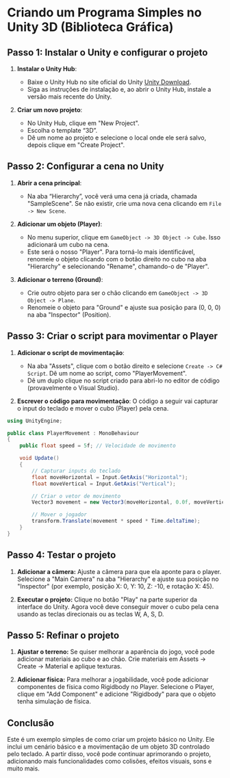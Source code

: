 # Criando um Programa Simples no Unity 3D (Biblioteca Gráfica)

## Passo 1: Instalar o Unity e configurar o projeto

1. **Instalar o Unity Hub**:
   - Baixe o Unity Hub no site oficial do Unity [Unity Download](https://unity.com/download).
   - Siga as instruções de instalação e, ao abrir o Unity Hub, instale a versão mais recente do Unity.

2. **Criar um novo projeto**:
   - No Unity Hub, clique em "New Project".
   - Escolha o template “3D”.
   - Dê um nome ao projeto e selecione o local onde ele será salvo, depois clique em "Create Project".

## Passo 2: Configurar a cena no Unity

1. **Abrir a cena principal**:
   - Na aba “Hierarchy”, você verá uma cena já criada, chamada "SampleScene". Se não existir, crie uma nova cena clicando em `File -> New Scene`.

2. **Adicionar um objeto (Player)**:
   - No menu superior, clique em `GameObject -> 3D Object -> Cube`. Isso adicionará um cubo na cena.
   - Este será o nosso "Player". Para torná-lo mais identificável, renomeie o objeto clicando com o botão direito no cubo na aba "Hierarchy" e selecionando "Rename", chamando-o de "Player".

3. **Adicionar o terreno (Ground)**:
   - Crie outro objeto para ser o chão clicando em `GameObject -> 3D Object -> Plane`.
   - Renomeie o objeto para "Ground" e ajuste sua posição para (0, 0, 0) na aba "Inspector" (Position).

## Passo 3: Criar o script para movimentar o Player

1. **Adicionar o script de movimentação**:
   - Na aba "Assets", clique com o botão direito e selecione `Create -> C# Script`. Dê um nome ao script, como "PlayerMovement".
   - Dê um duplo clique no script criado para abri-lo no editor de código (provavelmente o Visual Studio).

2. **Escrever o código para movimentação**:
   O código a seguir vai capturar o input do teclado e mover o cubo (Player) pela cena.

```csharp
using UnityEngine;

public class PlayerMovement : MonoBehaviour
{
    public float speed = 5f; // Velocidade de movimento

    void Update()
    {
        // Capturar inputs do teclado
        float moveHorizontal = Input.GetAxis("Horizontal");
        float moveVertical = Input.GetAxis("Vertical");

        // Criar o vetor de movimento
        Vector3 movement = new Vector3(moveHorizontal, 0.0f, moveVertical);

        // Mover o jogador
        transform.Translate(movement * speed * Time.deltaTime);
    }
}
```

## Passo 4: Testar o projeto

1. **Adicionar a câmera:**
    Ajuste a câmera para que ela aponte para o player. Selecione a "Main Camera" na aba "Hierarchy" e ajuste sua posição no "Inspector" (por exemplo, posição X: 0, Y: 10, Z: -10, e rotação X: 45).

2. **Executar o projeto:**
        Clique no botão "Play" na parte superior da interface do Unity. Agora você deve conseguir mover o cubo pela cena usando as teclas direcionais ou as teclas W, A, S, D.

## Passo 5: Refinar o projeto

1. **Ajustar o terreno:**
        Se quiser melhorar a aparência do jogo, você pode adicionar materiais ao cubo e ao chão. Crie materiais em Assets -> Create -> Material e aplique texturas.

2. **Adicionar física:**
        Para melhorar a jogabilidade, você pode adicionar componentes de física como Rigidbody no Player. Selecione o Player, clique em "Add Component" e adicione "Rigidbody" para que o objeto tenha simulação de física.

## Conclusão

Este é um exemplo simples de como criar um projeto básico no Unity. Ele inclui um cenário básico e a movimentação de um objeto 3D controlado pelo teclado. A partir disso, você pode continuar aprimorando o projeto, adicionando mais funcionalidades como colisões, efeitos visuais, sons e muito mais.